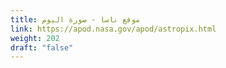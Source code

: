 ```yaml
---
title: موقع ناسا - صورة اليوم
link: https://apod.nasa.gov/apod/astropix.html
weight: 202
draft: "false"
---
```

